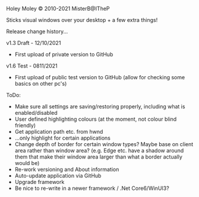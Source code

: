 ﻿Holey Moley
© 2010-2021 MisterB@ITheP

Sticks visual windows over your desktop + a few extra things!

Release change history...

v1.3 Draft - 12/10/2021
- First upload of private version to GitHub

v1.6 Test - 0811/2021
- First upload of public test version to GitHub (allow for checking some basics on other pc's)

ToDo:
- Make sure all settings are saving/restoring properly, including what is enabled/disabled
- User defined highlighting colours (at the moment, not colour blind friendly)
- Get application path etc. from hwnd
- ...only highlight for certain applications
- Change depth of border for certain window types? Maybe base on client area rather than window area? (e.g. Edge etc. have a shadow around them that make their window area larger than what a border actually would be)
- Re-work versioning and About information
- Auto-update application via GitHub
- Upgrade framework
- Be nice to re-write in a newer framework / .Net Core6/WinUI3?